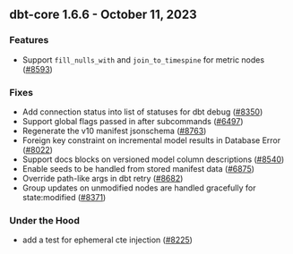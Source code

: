 ## dbt-core 1.6.6 - October 11, 2023

### Features

- Support `fill_nulls_with` and `join_to_timespine` for metric nodes ([#8593](https://github.com/dbt-labs/dbt-core/issues/8593))

### Fixes

- Add connection status into list of statuses for dbt debug ([#8350](https://github.com/dbt-labs/dbt-core/issues/8350))
- Support global flags passed in after subcommands ([#6497](https://github.com/dbt-labs/dbt-core/issues/6497))
- Regenerate the v10 manifest jsonschema ([#8763](https://github.com/dbt-labs/dbt-core/issues/8763))
- Foreign key constraint on incremental model results in Database Error ([#8022](https://github.com/dbt-labs/dbt-core/issues/8022))
- Support docs blocks on versioned model column descriptions ([#8540](https://github.com/dbt-labs/dbt-core/issues/8540))
- Enable seeds to be handled from stored manifest data ([#6875](https://github.com/dbt-labs/dbt-core/issues/6875))
- Override path-like args in dbt retry ([#8682](https://github.com/dbt-labs/dbt-core/issues/8682))
- Group updates on unmodified nodes are handled gracefully for state:modified ([#8371](https://github.com/dbt-labs/dbt-core/issues/8371))

### Under the Hood

- add a test for ephemeral cte injection ([#8225](https://github.com/dbt-labs/dbt-core/issues/8225))
